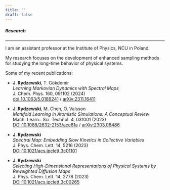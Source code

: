 ```yaml
---
title: ""
draft: false
---
```


##### Research
---

I am an assistant professor at the Institute of Physics, NCU in Poland.

My research focuses on the development of enhanced sampling methods for 
studying the long-time behavior of physical systems.

Some of my recent publications:
* __J. Rydzewski__, T. Gökdemir  
  *Learning Markovian Dynamics with Spectral Maps*  
  J. Chem. Phys. 160, 091102 (2024)  
  [doi:10.1063/5.0189241](https://doi.org/10.1063/5.0189241) /
  [arXiv:2311.16411](https://arxiv.org/abs/2311.16411)

* __J. Rydzewski__, M. Chen, O. Valsson  
  *Manifold Learning in Atomistic Simulations: A Conceptual Review*  
  Mach. Learn.: Sci. Technol. 4, 031001 (2023)  
  [DOI:10.1088/2632-2153/ace81a](https://doi.org/10.1088/2632-2153/ace81a) /
  [arXiv:2303.08486](https://arxiv.org/abs/2303.08486)

* __J. Rydzewski__  
  *Spectral Map: Embedding Slow Kinetics in Collective Variables*  
  J. Phys. Chem. Lett. 14, 5216 (2023)  
  [DOI:10.1021/acs.jpclett.3c01101](https://doi.org/10.1021/acs.jpclett.3c01101)  

* __J. Rydzewski__  
  *Selecting High-Dimensional Representations of Physical Systems by Reweighted Diffusion Maps*  
  J. Phys. Chem. Lett. 14, 2778 (2023)  
  [DOI:10.1021/acs.jpclett.3c00265](https://doi.org/10.1021/acs.jpclett.3c00265)  
